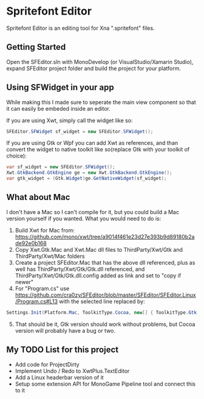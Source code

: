 # Spritefont Editor
Spritefont Editor is an editing tool for Xna ".spritefont" files.

Getting Started
---------------

Open the SFEditor.sln with MonoDevelop (or VisualStudio/Xamarin Studio), expand SFEditor project folder and build the project for your platform.

Using SFWidget in your app
--------------------------

While making this I made sure to seperate the main view component so that it can easily be embeded inside an editor.

If you are using Xwt, simply call the widget like so:
```c#
SFEditor.SFWidget sf_widget = new SFEditor.SFWidget();
```

If you are using Gtk or Wpf you can add Xwt as references, and than convert the widget to native toolkit like so(replace Gtk with your toolkit of choice):
```c#
var sf_widget = new SFEditor.SFWidget();
Xwt.GtkBackend.GtkEngine ge = new Xwt.GtkBackend.GtkEngine();
var gtk_widget = (Gtk.Widget)ge.GetNativeWidget(sf_widget);
```

What about Mac
--------------
I don't have a Mac so I can't compile for it, but you could build a Mac version yourself if you wanted. What you would need to do is:

1. Build Xwt for Mac from: https://github.com/mono/xwt/tree/a9014f461e23d27e393b9d89180b2ade92e0b168
2. Copy Xwt.Gtk.Mac and Xwt.Mac dll files to ThirdParty/Xwt/Gtk and ThirdParty/Xwt/Mac folders
3. Create a project SFEditor.Mac that has the above dll referenced, plus as well has ThirdParty/Xwt/Gtk/Gtk.dll referenced, and ThirdParty/Xwt/Gtk/Gtk.dll.config added as link and set to "copy if newer"
4. For "Program.cs" use https://github.com/cra0zy/SFEditor/blob/master/SFEditor/SFEditor.Linux/Program.cs#L13 with the selected line replaced by:
```c#
Settings.Init(Platform.Mac, ToolkitType.Cocoa, new[] { ToolkitType.Gtk, ToolkitType.Cocoa });
```
5. That should be it, Gtk version should work without problems, but Cocoa version will probably have a bug or two.

My TODO List for this project
-----------------------------
* Add code for ProjectDirty
* Implement Undo / Redo to XwtPlus.TextEditor
* Add a Linux headerbar version of it
* Setup some extension API for MonoGame Pipeline tool and connect this to it
